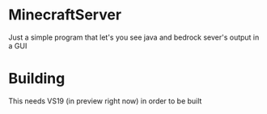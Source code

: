 # MinecraftServer
Just a simple program that let's you see java and bedrock sever's output in a GUI

# Building

This needs VS19 (in preview right now) in order to be built
